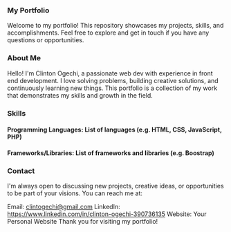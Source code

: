 
### My Portfolio
Welcome to my portfolio! This repository showcases my projects, skills, and accomplishments. Feel free to explore and get in touch if you have any questions or opportunities.

### About Me
Hello! I'm Clinton Ogechi, a passionate web dev with experience in front end development. I love solving problems, building creative solutions, and continuously learning new things. This portfolio is a collection of my work that demonstrates my skills and growth in the field.

### Skills
#### Programming Languages: List of languages (e.g. HTML, CSS, JavaScript, PHP)
#### Frameworks/Libraries: List of frameworks and libraries (e.g. Boostrap)

### Contact
I'm always open to discussing new projects, creative ideas, or opportunities to be part of your visions. You can reach me at:

Email: clintogechi@gmail.com 
LinkedIn: https://www.linkedin.com/in/clinton-ogechi-390736135
Website: Your Personal Website
Thank you for visiting my portfolio!

